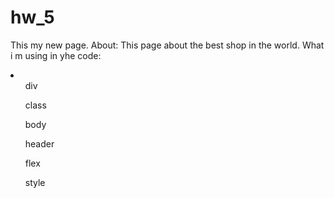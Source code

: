# hw_5 
This my new page.
About:
This page about the best shop in the world.
What i m using in yhe code:
<li>
  <ul>div</ul>
  <ul>class</ul>
  <ul>body</ul>
  <ul>header</ul>
  <ul>flex</ul>
  <ul>style</ul>
</li>
